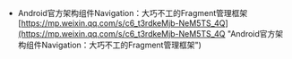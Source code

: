 - Android官方架构组件Navigation：大巧不工的Fragment管理框架<br>[https://mp.weixin.qq.com/s/c6_t3rdkeMjb-NeM5TS_4Q](https://mp.weixin.qq.com/s/c6_t3rdkeMjb-NeM5TS_4Q "Android官方架构组件Navigation：大巧不工的Fragment管理框架")